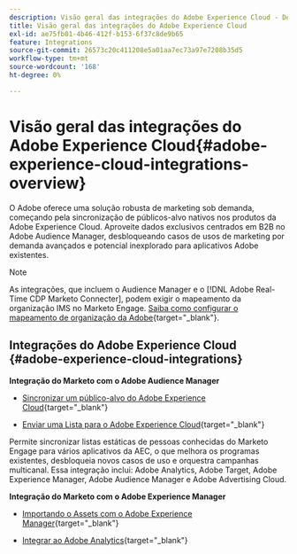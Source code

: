 ```yaml
---
description: Visão geral das integrações do Adobe Experience Cloud - Documentação do Marketo - Documentação do produto
title: Visão geral das integrações do Adobe Experience Cloud
exl-id: ae75fb01-4b46-412f-b153-6f37c8de9b65
feature: Integrations
source-git-commit: 26573c20c411208e5a01aa7ec73a97e7208b35d5
workflow-type: tm+mt
source-wordcount: '168'
ht-degree: 0%

---
```


# Visão geral das integrações do Adobe Experience Cloud{#adobe-experience-cloud-integrations-overview}

O Adobe oferece uma solução robusta de marketing sob demanda, começando pela sincronização de públicos-alvo nativos nos produtos da Adobe Experience Cloud. Aproveite dados exclusivos centrados em B2B no Adobe Audience Manager, desbloqueando casos de usos de marketing por demanda avançados e potencial inexplorado para aplicativos Adobe existentes.

>[!NOTE]
>
>As integrações, que incluem o Audience Manager e o [!DNL Adobe Real-Time CDP Marketo Connecter], podem exigir o mapeamento da organização IMS no Marketo Engage. [Saiba como configurar o mapeamento de organização da Adobe](/help/marketo/product-docs/adobe-experience-cloud-integrations/set-up-adobe-organization-mapping.md){target="_blank"}.

## Integrações do Adobe Experience Cloud {#adobe-experience-cloud-integrations}

**Integração do Marketo com o Adobe Audience Manager**

* [Sincronizar um público-alvo do Adobe Experience Cloud](/help/marketo/product-docs/adobe-experience-cloud-integrations/sync-an-audience-from-adobe-experience-cloud.md){target="_blank"}

* [Enviar uma Lista para o Adobe Experience Cloud](/help/marketo/product-docs/core-marketo-concepts/smart-lists-and-static-lists/static-lists/send-a-list-to-adobe-experience-cloud.md){target="_blank"}

Permite sincronizar listas estáticas de pessoas conhecidas do Marketo Engage para vários aplicativos da AEC, o que melhora os programas existentes, desbloqueia novos casos de uso e orquestra campanhas multicanal. Essa integração inclui: Adobe Analytics, Adobe Target, Adobe Experience Manager, Adobe Audience Manager e Adobe Advertising Cloud.

**Integração do Marketo com o Adobe Experience Manager**

* [Importando o Assets com o Adobe Experience Manager](/help/marketo/product-docs/adobe-experience-cloud-integrations/importing-assets-with-adobe-experience-manager.md){target="_blank"}

* [Integrar ao Adobe Analytics](/help/marketo/product-docs/web-personalization/reporting-for-web-personalization/web-analytics-integrations/integrate-with-adobe-analytics.md){target="_blank"}
